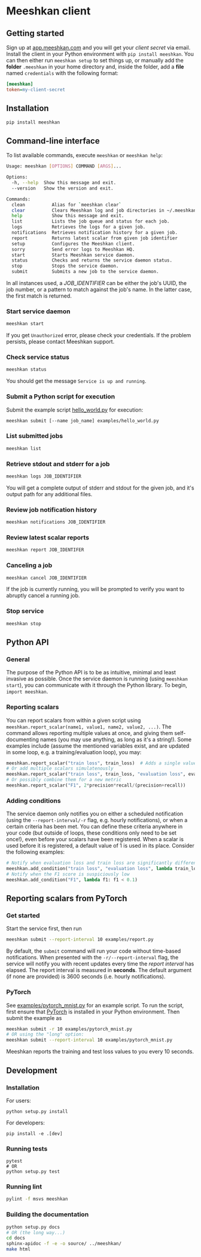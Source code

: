 # Meeshkan client

## Getting started
Sign up at [app.meeshkan.com](https://app.meeshkan.com) and you will get your _client secret_ via email.
Install the client in your Python environment with `pip install meeshkan`. You can then either run `meeshkan setup` to set things up, or manually add the **folder** `.meeshkan` in your home directory and, inside the folder, add a **file** named `credentials` with the following format:
```ini
[meeshkan]
token=my-client-secret
```

## Installation
```bash
pip install meeshkan
```

## Command-line interface
To list available commands, execute `meeshkan` or `meeshkan help`:
```bash
Usage: meeshkan [OPTIONS] COMMAND [ARGS]...

Options:
  -h, --help  Show this message and exit.
  --version   Show the version and exit.

Commands:
  clean          Alias for `meeshkan clear`
  clear          Clears Meeshkan log and job directories in ~/.meeshkan.
  help           Show this message and exit.
  list           Lists the job queue and status for each job.
  logs           Retrieves the logs for a given job.
  notifications  Retrieves notification history for a given job.
  report         Returns latest scalar from given job identifier
  setup          Configures the Meeshkan client.
  sorry          Send error logs to Meeshkan HQ.
  start          Starts Meeshkan service daemon.
  status         Checks and returns the service daemon status.
  stop           Stops the service daemon.
  submit         Submits a new job to the service daemon.

```

In all instances used, a *JOB_IDENTIFIER* can be either the job's UUID, the job number, or a pattern to match against 
the job's name. In the latter case, the first match is returned.


### Start service daemon
```bash
meeshkan start
```
If you get `Unauthorized` error, please check your credentials. If the problem persists, please contact Meeshkan support.

### Check service status
```bash
meeshkan status
```
You should get the message `Service is up and running`.

### Submit a Python script for execution
Submit the example script [hello_world.py](./examples/hello_world.py) for execution:
```bash
meeshkan submit [--name job_name] examples/hello_world.py
```

### List submitted jobs
```bash
meeshkan list
```

### Retrieve stdout and stderr for a job
```bash
meeshkan logs JOB_IDENTIFIER
```

You will get a complete output of stderr and stdout for the given job, and it's output path for any additional files.

### Review job notification history
```bash
meeshkan notifications JOB_IDENTIFIER
```


### Review latest scalar reports
```bash
meeshkan report JOB_IDENTIFER
```


### Canceling a job
```bash
meeshkan cancel JOB_IDENTIFIER
```
If the job is currently running, you will be prompted to verify you want to abruptly cancel a running job.


### Stop service
```bash
meeshkan stop
```

## Python API

### General
The purpose of the Python API is to be as intuitive, minimal and least invasive as possible.
Once the service daemon is running (using `meeshkan start`), you can communicate with it through the Python library.
To begin, `import meeshkan`.

### Reporting scalars
You can report scalars from within a given script using `meeshkan.report_scalar(name1, value1, name2, value2, ...)`.
The command allows reporting multiple values at once, and giving them self-documenting names (you may use anything, as
long as it's a string!).
Some examples include (assume the mentioned variables exist, and are updated in some loop, e.g. a training/evaluation
loop), you may:
```python
meeshkan.report_scalar("train loss", train_loss)  # Adds a single value for this process
# Or add multiple scalars simulatenously
meeshkan.report_scalar("train loss", train_loss, "evaluation loss", eval_loss, "evaluation accuracy", eval_acc)
# Or possibly combine them for a new metric
meeshkan.report_scalar("F1", 2*precision*recall/(precision+recall))
```

### Adding conditions
The service daemon only notifies you on either a scheduled notification (using the `--report-interval/-r` flag, e.g.
hourly notifications), or when a certain criteria has been met.
You can define these criteria anywhere in your code (but outside of loops, these conditions only need to be set once!),
even before your scalars have been registered. When a scalar is used before it is registered, a default value of 1 is
used in its place.
Consider the following examples:
```python
# Notify when evaluation loss and train loss are significantly different.
meeshkan.add_condition("train loss", "evaluation loss", lambda train_loss, eval_loss: abs(train_loss - eval_loss) > 0.2)
# Notify when the F1 score is suspiciously low
meeshkan.add_condition("F1", lambda f1: f1 < 0.1)
```


## Reporting scalars from PyTorch

### Get started
Start the service first, then run
``` bash
meeshkan submit --report-interval 10 examples/report.py
```

By default, the `submit` command will run your code without time-based notifications.
When presented with the `-r/--report-interval` flag, the service will notify you with recent updates every time the
*report interval* has elapsed. The report interval is measured in **seconds**.
The default argument (if none are provided) is 3600 seconds (i.e. hourly notifications).

### PyTorch
See [examples/pytorch_mnist.py](./examples/pytorch_mnist.py) for an example script. To run the script,
first ensure that [PyTorch](https://pytorch.org/) is installed in your Python environment. Then submit the example as
 ```bash
meeshkan submit -r 10 examples/pytorch_mnist.py
# OR using the "long" option:
meeshkan submit --report-interval 10 examples/pytorch_mnist.py
```
Meeshkan reports the training and test loss values to you every 10 seconds.


## Development

### Installation
For users:
```{bash}
python setup.py install
```

For developers:
```{bash}
pip install -e .[dev]
```

### Running tests
```{bash}
pytest
# OR
python setup.py test
```

### Running lint
```bash
pylint -f msvs meeshkan
```

### Building the documentation
```bash
python setup.py docs
# OR (the long way...)
cd docs
sphinx-apidoc -f -e -o source/ ../meeshkan/
make html
```